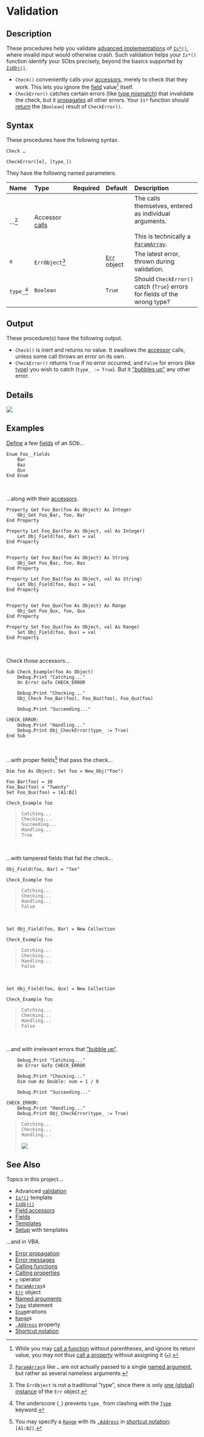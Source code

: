 # Validation #

## Description ##

These procedures help you validate [advanced implementations][sob_tmp_chk] of [`Is*()`][sob_tmp_is], where invalid input would otherwise crash.  Such validation helps your `Is*()` function identify your SObs precisely, beyond the basics supported by [`IsObj()`][sob_typo].

  - `Check()` conveniently calls your [accessors][sob_tmp_acc], merely to check that they work.  This lets you ignore the [field][sob_fld] value[^1] itself.
  - `CheckError()` catches certain errors (like [type mismatch][vba_err_13]) that invalidate the check, but it [propagates][vba_ppg_err] all other errors.  Your `Is*` function should [return][sob_tmp_rtn] the (`Boolean`) result of `CheckError()`.


  [^1]: While you may [call a function][vba_fun_prns] without parentheses, and ignore its return value, you may _not_ thus [call a property][vba_prp_call] without assigning it ([`=`][vba_eq_op]).


## Syntax ##

These procedures have the following syntax.

```vba
Check …

CheckError([e], [type_])
```

They have the following named parameters.

| Name        | Type                           | Required | Default                     | Description                                                                                                   |
| :---------- | :----------------------------- | :------: | :-------------------------- | :------------------------------------------------------------------------------------------------------------ |
| …[^2]       | Accessor [calls][vba_prp_call] |          |                             | The calls themselves, entered as individual arguments.<br><br>This is technically a [`ParamArray`][vba_parr]. |
| `e`         | `ErrObject`[^3]                |          | [`Err`][vba_err_obj] object | The latest error, thrown during validation.                                                                   |
| `type_`[^4] | `Boolean`                      |          | `True`                      | Should `CheckError()` catch (`True`) errors for fields of the wrong type?                                     |


  [^2]: [`ParamArray`][vba_parr]s like `…` are not actually passed to a single [named argument][vba_nm_args], but rather as several nameless arguments.
  [^3]: The `ErrObject` is not a traditional "type", since there is only [one (global) instance][vba_err_typ] of the `Err` object.
  [^4]: The underscore (`_`) prevents `type_` from clashing with the [`Type`][vba_typ_kwd] keyword.


## Output ##

These procedure(s) have the following output.

  - `Check()` is inert and returns no value.  It swallows the [accessor][sob_tmp_acc] calls, unless some call throws an error on its own.
  - `CheckError()` returns `True` if no error occurred, and `False` for errors (like [type][vba_err_13]) you wish to catch (`type_ := True`).  But it ["bubbles up"][vba_ppg_err] any other error.


## Details ##

![](../med/banner_unfinished.png)


## Examples ##

[Define][vba_enum] a few [fields][sob_fld] of an SOb…

```vba
Enum Foo__Fields
	Bar
	Baz
	Qux
End Enum
```

<br>

…along with their [accessors][sob_tmp_acc].

```vba
Property Get Foo_Bar(foo As Object) As Integer
	Obj_Get Foo_Bar, foo, Bar
End Property

Property Let Foo_Bar(foo As Object, val As Integer)
	Let Obj_Field(foo, Bar) = val
End Property


Property Get Foo_Baz(foo As Object) As String
	Obj_Get Foo_Baz, foo, Baz
End Property

Property Let Foo_Baz(foo As Object, val As String)
	Let Obj_Field(foo, Baz) = val
End Property


Property Get Foo_Qux(foo As Object) As Range
	Obj_Get Foo_Qux, foo, Qux
End Property

Property Set Foo_Qux(foo As Object, val As Range)
	Set Obj_Field(foo, Qux) = val
End Property
```

<br>

Check those accessors…

```vba
Sub Check_Example(foo As Object)
	Debug.Print "Catching..."
	On Error GoTo CHECK_ERROR
	
	Debug.Print "Checking..."
	Obj_Check Foo_Bar(foo), Foo_Baz(foo), Foo_Qux(foo)
	
	Debug.Print "Succeeding..."
	
CHECK_ERROR:
	Debug.Print "Handling..."
	Debug.Print Obj_CheckError(type_ := True)
End Sub
```

<br>

…with proper fields[^5] that pass the check…

```vba
Dim foo As Object: Set foo = New_Obj("Foo")

Foo_Bar(foo) = 10
Foo_Baz(foo) = "Twenty"
Set Foo_Qux(foo) = [A1:B2]

Check_Example foo
```

> ```
> Catching...
> Checking...
> Succeeding...
> Handling...
> True
> ```

<br>

…with tampered fields that fail the check…

```vba
Obj_Field(foo, Bar) = "Ten"

Check_Example foo
```

> ```
> Catching...
> Checking...
> Handling...
> False
> ```

<br>

```vba
Set Obj_Field(foo, Bar) = New Collection

Check_Example foo
```

> ```
> Catching...
> Checking...
> Handling...
> False
> ```

<br>

```vba
Set Obj_Field(foo, Qux) = New Collection

Check_Example foo
```

> ```
> Catching...
> Checking...
> Handling...
> False
> ```

<br>

…and with irrelevant errors that ["bubble up"][vba_ppg_err].

```vba
	Debug.Print "Catching..."
	On Error GoTo CHECK_ERROR
	
	Debug.Print "Checking..."
	Dim num As Double: num = 1 / 0
	
	Debug.Print "Succeeding..."
	
CHECK_ERROR:
	Debug.Print "Handling..."
	Debug.Print Obj_CheckError(type_ := True)
```

> ```
> Catching...
> Checking...
> Handling...
> ```
> ![][sob_chk_err]


  [^5]: You may specify a [`Range`][vba_rng] with its [`.Address`][vba_rng_adr] in [shortcut notation][vba_sct_nt]: `[A1:B2]`.


## See Also ##

Topics in this project…

  - Advanced [validation][sob_tmp_chk]
  - [`Is*()`][sob_tmp_is] template
  - [`IsObj()`][sob_typo]
  - [Field accessors][sob_tmp_acc]
  - [Fields][sob_fld]
  - [Templates][sob_tmps]
  - [Setup][sob_setup] with templates

…and in VBA.

  - [Error propagation][vba_ppg_err]
  - [Error messages][vba_errs]
  - [Calling functions][vba_fun_call]
  - [Calling properties][vba_prp_call]
  - [`=`][vba_eq_op] operator
  - [`ParamArray`][vba_parr]s
  - [`Err`][vba_err_obj] object
  - [Named arguments][vba_nm_args]
  - [`Type`][vba_typ_kwd] statement
  - [`Enum`][vba_enum]erations
  - [`Range`][vba_rng]s
  - [`.Address`][vba_rng_adr] property
  - [Shortcut notation][vba_sct_nt]



  [sob_tmp_chk]:  ../src/SObTemplate.bas#L111-L140
  [sob_tmp_is]:   ../src/SObTemplate.bas#L89-L150
  [sob_typo]:     Typology.md
  [sob_tmp_acc]:  ../src/SObTemplate.bas#L171-L213
  [sob_fld]:      Field.md
  [vba_err_13]:   https://learn.microsoft.com/office/vba/language/reference/user-interface-help/type-mismatch-error-13
  [vba_ppg_err]:  https://www.fastercapital.com/content/Error-Handling--Error-Handling-Excellence--Bulletproofing-Your-VBA-Code.html#Error-Bubbling-and-Propagation
  [sob_tmp_rtn]:  ../src/SObTemplate.bas#L149
  [vba_fun_prns]: https://learn.microsoft.com/office/vba/language/concepts/getting-started/calling-sub-and-function-procedures#use-parentheses-when-calling-function-procedures
  [vba_prp_call]: https://learn.microsoft.com/office/vba/language/concepts/getting-started/calling-property-procedures
  [vba_eq_op]:    https://learn.microsoft.com/office/vba/language/reference/user-interface-help/equals-operator
  [vba_parr]:     https://learn.microsoft.com/office/vba/language/concepts/getting-started/understanding-parameter-arrays
  [vba_err_obj]:  https://learn.microsoft.com/office/vba/language/reference/user-interface-help/err-object
  [vba_err_450]:  https://learn.microsoft.com/office/vba/language/reference/user-interface-help/wrong-number-of-arguments-error-450
  [vba_nm_args]:  https://learn.microsoft.com/office/vba/language/concepts/getting-started/calling-sub-and-function-procedures#pass-named-arguments
  [vba_err_typ]:  https://stackoverflow.com/a/55067026
  [vba_typ_kwd]:  https://learn.microsoft.com/office/vba/language/reference/user-interface-help/type-statement
  [vba_enum]:     https://learn.microsoft.com/office/vba/language/reference/user-interface-help/enum-statement
  [sob_chk_err]:  ../med/vbe_error_11.png
  [vba_rng]:      https://learn.microsoft.com/office/vba/api/excel.range(object)
  [vba_rng_adr]:  https://learn.microsoft.com/office/vba/api/excel.range.address
  [vba_sct_nt]:   https://learn.microsoft.com/office/vba/excel/concepts/cells-and-ranges/refer-to-cells-by-using-shortcut-notation
  [sob_tmps]:     ../../../search?type=code&q=path:src/*Template.bas
  [sob_setup]:    ../README.md#setup
  [vba_errs]:     https://learn.microsoft.com/office/vba/language/reference/error-messages
  [vba_fun_call]: https://learn.microsoft.com/office/vba/language/concepts/getting-started/calling-sub-and-function-procedures
